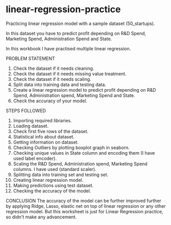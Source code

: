 # linear-regression-practice
Practicing linear regression model with a sample dataset (50_startups). 


In this dataset you have to predict profit depending on R&D Spend, Marketing Spend, Administration Spend and State.


In this workbook I have practised multiple linear regression. 

PROBLEM STATEMENT
1. Check the dataset if it needs cleaning.
2. Check the dataset if it needs missing value treatment.
3. Check the dataset if it needs scaling.
4. Split data into training data and testing data.
5. Create a linear regression model to predict profit depending on R&D Spend,	Administration spend,	Marketing Spend and	State.
6. Check the accuracy of your model.

STEPS FOLLOWED
1. Importing required libraries.
2. Loading dataset.
3. Check first five rows of the dataset.
4. Statistical info about dataset.
5. Getting information on dataset.
6. Checking Outliers by plotting boxplot graph in seaborn.
7. Checking unique values in State column and encoding them (I have used label encoder).
8. Scaling the R&D Spend,	Administration spend,	Marketing Spend columns. I have used (standard scaler).
9. Splitting data into training set and testing set.
10. Creating linear regression model.
11. Making predictions using test dataset.
12. Checking the accuracy of the model.

CONCLUSION
The accuracy of the model can be further improved further by applying Ridge, Lasso, elastic net on top of linear regression or any other regression model. 
But this worksheet is just for Linear Regression practice, so didn't make any advancement.
